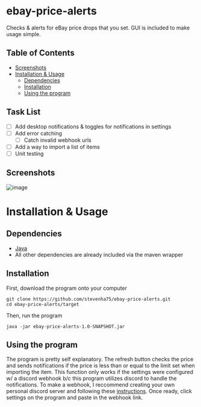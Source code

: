 # ebay-price-alerts
Checks &amp; alerts for eBay price drops that you set. GUI is included to make usage simple. 

## Table of Contents
- [Screenshots](https://github.com/stevenha75/ebay-price-alerts#screenshots)
- [Installation & Usage](https://github.com/stevenha75/ebay-price-alerts#installation--usage)
  - [Dependencies](https://github.com/stevenha75/ebay-price-alerts#dependencies)
  - [Installation](https://github.com/stevenha75/ebay-price-alerts#installation)
  - [Using the program](https://github.com/stevenha75/ebay-price-alerts#using-the-program)

## Task List
- [ ] Add desktop notifications & toggles for notifications in settings
- [ ] Add error catching
  - [ ] Catch invalid webhook urls
- [ ] Add a way to import a list of items
- [ ] Unit testing

## Screenshots
![image](https://user-images.githubusercontent.com/109867418/231586366-3806e793-cba9-442b-84d1-92c8f564459f.png)

# Installation & Usage
## Dependencies
- [Java](https://www.oracle.com/java/technologies/downloads/)
- All other dependencies are already included via the maven wrapper

## Installation
First, download the program onto your computer
```shell
git clone https://github.com/stevenha75/ebay-price-alerts.git
cd ebay-price-alerts/target
```
Then, run the program
```shell
java -jar ebay-price-alerts-1.0-SNAPSHOT.jar 
```
## Using the program
The program is pretty self explanatory. The refresh button checks the price and sends notifications if the price is less than or equal to the limit set when importing the item. This function only works if the settings were configured w/ a discord webhook b/c this program utilizes discord to handle the notifications. To make a webhook, I reccommend creating your own personal discord server and following these [instructions](https://support.discord.com/hc/en-us/articles/228383668-Intro-to-Webhooks). Once ready, click settings on the program and paste in the webhook link. 
